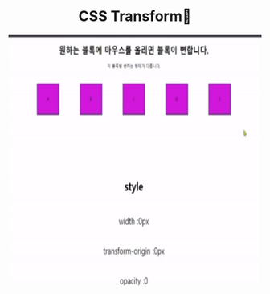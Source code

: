 

<h1 align="center">CSS Transform👋</h1>
<img style={display:flex ; justify-content:center; align-items:center} alt="사용방법" height="500" src="https://github.com/ChanhyukPark-Tech/WebProgramming/blob/main/InteractiveWeb/MyProject/CSS_Transform/CSS_transform.gif"/>


